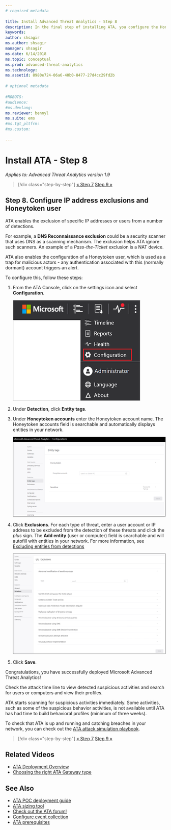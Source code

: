 ```yaml
---
# required metadata

title: Install Advanced Threat Analytics - Step 8
description: In the final step of installing ATA, you configure the Honeytoken user.
keywords:
author: shsagir
ms.author: shsagir
manager: shsagir
ms.date: 6/14/2018
ms.topic: conceptual
ms.prod: advanced-threat-analytics
ms.technology:
ms.assetid: 8980e724-06a6-40b0-8477-27d4cc29fd2b

# optional metadata

#ROBOTS:
#audience:
#ms.devlang:
ms.reviewer: bennyl
ms.suite: ems
#ms.tgt_pltfrm:
#ms.custom:

---
```


# Install ATA - Step 8

*Applies to: Advanced Threat Analytics version 1.9*

> [!div class="step-by-step"]
> [« Step 7](vpn-integration-install-step.md)
> [Step 9 »](install-ata-step9-samr.md)

## Step 8. Configure IP address exclusions and Honeytoken user

ATA enables the exclusion of specific IP addresses or users from a number of detections. 

For example, a **DNS Reconnaissance exclusion** could be a security scanner that uses DNS as a scanning mechanism. The exclusion helps ATA ignore such scanners. An example of a *Pass-the-Ticket* exclusion is a NAT device.    

ATA also enables the configuration of a Honeytoken user, which is used as a trap for malicious actors - any authentication associated with this (normally dormant) account triggers an alert.

To configure this, follow these steps:

1.  From the ATA Console, click on the settings icon and select **Configuration**.

    ![ATA configuration settings](media/ATA-config-icon.png)

2.  Under **Detection**, click **Entity tags**.

2. Under **Honeytoken accounts** enter the Honeytoken account name. The Honeytoken accounts field is searchable and automatically displays entities in your network.

   ![Honeytoken](media/honeytoken.png)

3. Click **Exclusions**. For each type of threat, enter a user account or IP address to be excluded from the detection of these threats and click the *plus* sign. The **Add entity** (user or computer) field is searchable and will autofill with entities in your network. For more information, see [Excluding entities from detections](excluding-entities-from-detections.md)

   ![Exclusions](media/exclusions.png)

4.  Click **Save**.


Congratulations, you have successfully deployed Microsoft Advanced Threat Analytics!

Check the attack time line to view detected suspicious activities and search for users or computers and view their profiles.

ATA starts scanning for suspicious activities immediately. Some activities, such as some of the suspicious behavior activities, is not available until ATA has had time to build behavioral profiles (minimum of three weeks).

To check that ATA is up and running and catching breaches in your network, you can check out the [ATA attack simulation playbook](/enterprise-mobility-security/solutions/ata-attack-simulation-playbook).


> [!div class="step-by-step"]
> [« Step 7](vpn-integration-install-step.md)
> [Step 9 »](install-ata-step9-samr.md)


## Related Videos
- [ATA Deployment Overview](https://channel9.msdn.com/Shows/Microsoft-Security/Overview-of-ATA-Deployment-in-10-Minutes)
- [Choosing the right ATA Gateway type](https://channel9.msdn.com/Shows/Microsoft-Security/ATA-Deployment-Choose-the-Right-Gateway-Type)


## See Also
- [ATA POC deployment guide](https://aka.ms/atapoc)
- [ATA sizing tool](https://aka.ms/atasizingtool)
- [Check out the ATA forum!](https://social.technet.microsoft.com/Forums/security/home?forum=mata)
- [Configure event collection](configure-event-collection.md)
- [ATA prerequisites](ata-prerequisites.md)